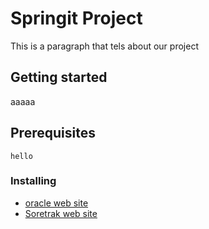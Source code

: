 # Springit Project

This is a paragraph that tels about our project

## Getting started

aaaaa

## Prerequisites

    hello

### Installing

* [oracle web site](http://oracle.com)
* [Soretrak web site](http://soretrak.com.tn)

